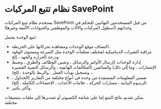 # نظام تتبع المركبات SavePoint

يستخدم نظام تتبع المركبات SavePoint من قبل المستخدمين النهائيين للتحكم في وحداتهم \(أسطول المركبات والآلات والموظفين والحيوانات الأليفة وغيرها\).

تتبع الوحدة يشمل:

- اكتشاف موقع الوحدات ومشاهدة تحركاتها على الخريطة.  
- مراقبة التغيرات الديناميكية لمختلف معلمات الوحدة مثل السرعة ومستوى الوقود ودرجة الحرارة والجهد ، إلخ.  
- إدارة الوحدات \(إرسال الأوامر والرسائل ، وتعيين الوظائف والطرق ، وضبط الإشعارات ، وما إلى ذلك\) والسائقين \(المكالمات الهاتفية ، والرسائل النصية القصيرة ، وتسجيل نوبات العمل ، والربط بالوحدة ، إلخ\).  
- تفسير المعلومات المستمدة من وحدة في أنواع مختلفة من التقارير \(الجداول ، الرسوم البيانية ، مسارات الحركة ، علامات الأحداث ، الإحصاءات الكاملة ، إلخ\).  
- وأكثر بكثير. 

يمكن تقديم نتائج التتبع إما على شاشة الكمبيوتر أو تصديرها إلى ملفات بتنسيقات مختلفة.

